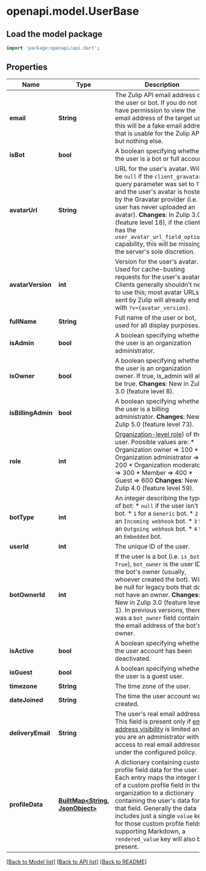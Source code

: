 # openapi.model.UserBase

## Load the model package
```dart
import 'package:openapi/api.dart';
```

## Properties
Name | Type | Description | Notes
------------ | ------------- | ------------- | -------------
**email** | **String** | The Zulip API email address of the user or bot.  If you do not have permission to view the email address of the target user, this will be a fake email address that is usable for the Zulip API but nothing else.  | [optional] 
**isBot** | **bool** | A boolean specifying whether the user is a bot or full account.  | [optional] 
**avatarUrl** | **String** | URL for the user's avatar.  Will be `null` if the `client_gravatar` query parameter was set to `True` and the user's avatar is hosted by the Gravatar provider (i.e. the user has never uploaded an avatar).  **Changes**: In Zulip 3.0 (feature level 18), if the client has the `user_avatar_url_field_optional` capability, this will be missing at the server's sole discretion.  | [optional] 
**avatarVersion** | **int** | Version for the user's avatar.  Used for cache-busting requests for the user's avatar.  Clients generally shouldn't need to use this; most avatar URLs sent by Zulip will already end with `?v={avatar_version}`.  | [optional] 
**fullName** | **String** | Full name of the user or bot, used for all display purposes.  | [optional] 
**isAdmin** | **bool** | A boolean specifying whether the user is an organization administrator.  | [optional] 
**isOwner** | **bool** | A boolean specifying whether the user is an organization owner. If true, is_admin will also be true.  **Changes**: New in Zulip 3.0 (feature level 8).  | [optional] 
**isBillingAdmin** | **bool** | A boolean specifying whether the user is a billing administrator.  **Changes**: New in Zulip 5.0 (feature level 73).  | [optional] 
**role** | **int** | [Organization-level role](/help/roles-and-permissions)) of the user. Poosible values are:  * Organization owner => 100 * Organization administrator => 200 * Organization moderator => 300 * Member => 400 * Guest => 600  **Changes**: New in Zulip 4.0 (feature level 59).  | [optional] 
**botType** | **int** | An integer describing the type of bot: * `null` if the user isn't a bot. * `1` for a `Generic` bot. * `2` for an `Incoming webhook` bot. * `3` for an `Outgoing webhook` bot. * `4` for an `Embedded` bot.  | [optional] 
**userId** | **int** | The unique ID of the user.  | [optional] 
**botOwnerId** | **int** | If the user is a bot (i.e. `is_bot` is `True`), `bot_owner` is the user ID of the bot's owner (usually, whoever created the bot).  Will be null for legacy bots that do not have an owner.  **Changes**: New in Zulip 3.0 (feature level 1).  In previous versions, there was a `bot_owner` field containing the email address of the bot's owner.  | [optional] 
**isActive** | **bool** | A boolean specifying whether the user account has been deactivated.  | [optional] 
**isGuest** | **bool** | A boolean specifying whether the user is a guest user.  | [optional] 
**timezone** | **String** | The time zone of the user.  | [optional] 
**dateJoined** | **String** | The time the user account was created.  | [optional] 
**deliveryEmail** | **String** | The user's real email address.  This field is present only if [email address visibility](/help/restrict-visibility-of-email-addresses) is limited and you are an administrator with access to real email addresses under the configured policy.  | [optional] 
**profileData** | [**BuiltMap&lt;String, JsonObject&gt;**](JsonObject.md) | A dictionary containing custom profile field data for the user. Each entry maps the integer ID of a custom profile field in the organization to a dictionary containing the user's data for that field.  Generally the data includes just a single `value` key; for those custom profile fields supporting Markdown, a `rendered_value` key will also be present.  | [optional] 

[[Back to Model list]](../README.md#documentation-for-models) [[Back to API list]](../README.md#documentation-for-api-endpoints) [[Back to README]](../README.md)


